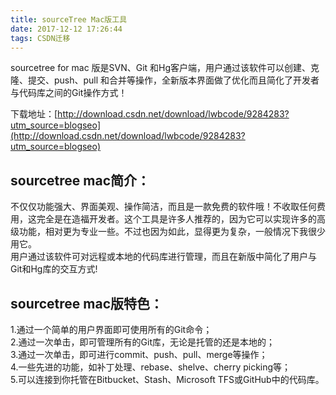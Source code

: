 ```yaml
---
title: sourceTree Mac版工具
date: 2017-12-12 17:26:44
tags: CSDN迁移
---
```

  sourcetree for mac 版是SVN、Git 和Hg客户端，用户通过该软件可以创建、克隆、提交、push、pull 和合并等操作，全新版本界面做了优化而且简化了开发者与代码库之间的Git操作方式！

 下载地址：[http://download.csdn.net/download/lwbcode/9284283?utm_source=blogseo](http://download.csdn.net/download/lwbcode/9284283?utm_source=blogseo)

 
## **sourcetree mac简介：**

 不仅仅功能强大、界面美观、操作简洁，而且是一款免费的软件哦！不收取任何费用，这完全是在造福开发者。这个工具是许多人推荐的，因为它可以实现许多的高级功能，相对更为专业一些。不过也因为如此，显得更为复杂，一般情况下我很少用它。   
 用户通过该软件可对远程或本地的代码库进行管理，而且在新版中简化了用户与Git和Hg库的交互方式!

 
## **sourcetree mac版特色：**

 1.通过一个简单的用户界面即可使用所有的Git命令；   
 2.通过一次单击，即可管理所有的Git库，无论是托管的还是本地的；   
 3.通过一次单击，即可进行commit、push、pull、merge等操作；   
 4.一些先进的功能，如补丁处理、rebase、shelve、cherry picking等；   
 5.可以连接到你托管在Bitbucket、Stash、Microsoft TFS或GitHub中的代码库。

   
  